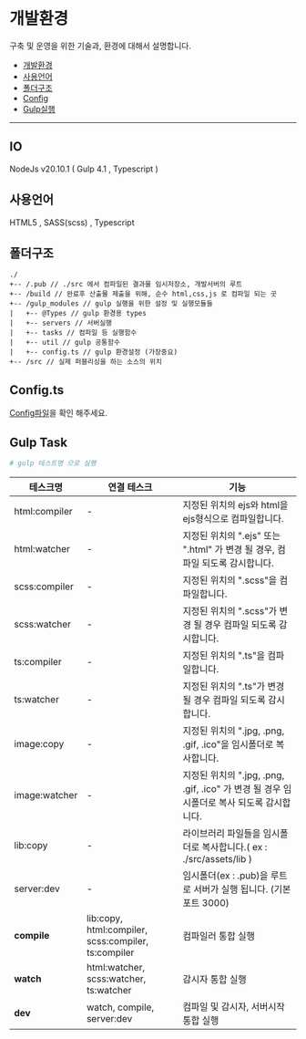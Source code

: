 <!--
컨벤션은, 웹퍼블리싱 작업자들 사이에서,
본 프로젝트를 이용해서 개발하는 과정에 도움을 주기 위한 설명서 입니다.
-->
# 개발환경
구축 및 운영을 위한 기술과, 환경에 대해서 설명합니다.
- [개발환경](#개발환경)
- [사용언어](#사용언어)
- [폴더구조](#폴더구조)
- [Config](#configts)
- [Gulp실행](#gulp-task)

---

## IO
NodeJs v20.10.1 ( Gulp 4.1 , Typescript )

## 사용언어
HTML5 , SASS(scss) , Typescript

## 폴더구조
```
./
+-- /.pub // ./src 에서 컴파일된 결과물 임시저장소, 개발서버의 루트
+-- /build // 완료후 산출물 제출을 위해, 순수 html,css,js 로 컴파일 되는 곳
+-- /gulp_modules // gulp 실행을 위한 설정 및 실행모듈들
|   +-- @Types // gulp 환경용 types
|   +-- servers // 서버실행
|   +-- tasks // 컴파일 등 실행함수
|   +-- util // gulp 공통함수
|   +-- config.ts // gulp 환경설정 (가장중요)
+-- /src // 실제 퍼블리싱을 하는 소스의 위치
```

## Config.ts
[Config파일](../../../gulp_modules/config.ts)을 확인 해주세요.


## Gulp Task
```bash
# gulp 테스트명 으로 실행
```
| 테스크명 | 연결 테스크 | 기능
|---|---|---|
| html:compiler | - | 지정된 위치의 ejs와 html을 ejs형식으로 컴파일합니다.
| html:watcher | - | 지정된 위치의 ".ejs" 또는 ".html" 가 변경 될 경우, 컴파일 되도록 감시합니다.
| scss:compiler | - | 지정된 위치의 ".scss"을 컴파일합니다.
| scss:watcher | - | 지정된 위치의 ".scss"가 변경 될 경우 컴파일 되도록 감시합니다.
| ts:compiler | - | 지정된 위치의 ".ts"을 컴파일합니다.
| ts:watcher | - | 지정된 위치의 ".ts"가 변경 될 경우 컴파일 되도록 감시합니다.
| image:copy | - | 지정된 위치의 ".jpg, .png, .gif, .ico"을 임시폴더로 복사합니다.
| image:watcher | - | 지정된 위치의 ".jpg, .png, .gif, .ico" 가 변경 될 경우 임시폴더로 복사 되도록 감시합니다.
| lib:copy | - | 라이브러리 파일들을 임시폴더로 복사합니다.( ex : ./src/assets/lib )
| server:dev | - | 임시폴더(ex : .pub)을 루트로 서버가 실행 됩니다. (기본포트 3000)
| **compile** | lib:copy, html:compiler,  scss:compiler,  ts:compiler | 컴파일러 통합 실행
| **watch** | html:watcher,  scss:watcher,  ts:watcher | 감시자 통합 실행
| **dev** | watch, compile, server:dev | 컴파일 및 감시자, 서버시작 통합 실행